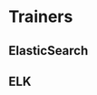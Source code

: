 <!-- .slide: data-background="url(images/slides/intro/teacher.gif) no-repeat center" data-background-size="contain" -->
# Trainers <!-- .element: class="border" -->
## ElasticSearch <!-- .element: class="border" -->
## ELK <!-- .element: class="border" -->

